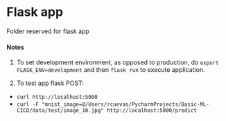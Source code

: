 # Flask app

Folder reserved for flask app

#### Notes

1. To set development environment, as opposed to production, do
`export FLASK_ENV=development` and then `flask run` to execute 
application.

2. To test app flask POST:

  - `curl http://localhost:5000`
  - `curl -F "mnist_image=@/Users/rcuevas/PycharmProjects/Basic-ML-CICD/data/test/image_10.jpg" http://localhost:5000/predict`